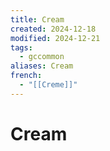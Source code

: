 ```yaml
---
title: Cream
created: 2024-12-18
modified: 2024-12-21
tags:
  - gccommon
aliases: Cream
french:
  - "[[Creme]]"
---
```

# Cream
